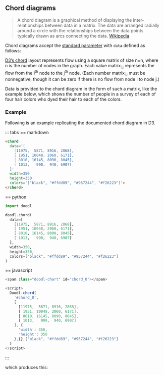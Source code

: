 ## Chord diagrams

> A chord diagram is a graphical method of displaying the
> inter-relationships between data in a matrix. The data are arranged
> radially around a circle with the relationships between the data
> points typically drawn as arcs connecting the data.
> [Wikipedia](https://en.wikipedia.org/wiki/Chord_diagram_(information_visualization))

<Parameters>

Chord diagrams accept the [standard parameter](/charts/#standard-parameters)
with `data` defined as follows:

  <Parameter name='data' type='Matrix'>
<div>

[D3’s chord](https://d3js.org/d3-chord) layout represents flow using a square matrix of size n×n,
where n is the number of nodes in the graph. Each value
matrix<sub>i,j</sub> represents the flow from the i<sup>th</sup> node to the j<sup>th</sup>
node. (Each number matrix<sub>i,j</sub> must be nonnegative, though it can
be zero if there is no flow from node i to node
j.)

Data is provided to the chord diagram in the form of such a matrix,
like the example below, which shows the number of people in a survey of
each of four hair colors who dyed their hair to each of the colors.

</div>
</Parameter>
</Parameters>

### Example

Following is an example replicating the documented chord diagram in
D3.

::: tabs
== markdown
```html
<chord
  data='[
    [11975,  5871, 8916, 2868],
    [ 1951, 10048, 2060, 6171],
    [ 8010, 16145, 8090, 8045],
    [ 1013,   990,  940, 6907]
  ]'
  width=350
  height=350
  colors='["black", "#ffdd89", "#957244", "#f26223"]'>
</chord>
```
== python
```python
import doodl

doodl.chord(
  data=[
    [11975,  5871, 8916, 2868],
    [ 1951, 10048, 2060, 6171],
    [ 8010, 16145, 8090, 8045],
    [ 1013,   990,  940, 6907]
  ],
  width=350,
  height=350,
  colors=["black", "#ffdd89", "#957244", "#f26223"]
)
```
== javascript
```javascript
<span class="doodl-chart" id="chord_0"></span>

<script>
  Doodl.chord(
    '#chord_0',
    [
      [11975,  5871, 8916, 2868],
      [ 1951, 10048, 2060, 6171],
      [ 8010, 16145, 8090, 8045],
      [ 1013,   990,  940, 6907]
    ], {
      'width': 350,
      'height': 350
    },{},["black", "#ffdd89", "#957244", "#f26223"]
  )
</script>
```
:::

which produces this:

<span class="doodl-chart" id="chord_0"></span>

<script>
 setTimeout(() => {
  Promise.resolve().then(() => 
  Doodl.chord(
    '#chord_0',
    [
      [11975,  5871, 8916, 2868],
      [ 1951, 10048, 2060, 6171],
      [ 8010, 16145, 8090, 8045],
      [ 1013,   990,  940, 6907]
    ], {
      'width': 350,
      'height': 350
    },{},["black", "#ffdd89", "#957244", "#f26223"]
  ));
}, 1000);
</script>
